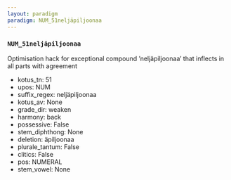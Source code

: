 ```yaml
---
layout: paradigm
paradigm: NUM_51neljäpiljoonaa
---
```

### ` NUM_51neljäpiljoonaa `

Optimisation hack for exceptional compound ’neljäpiljoonaa’ that inflects in all parts with agreement
* kotus_tn: 51
* upos: NUM
* suffix_regex: neljäpiljoonaa
* kotus_av: None
* grade_dir: weaken
* harmony: back
* possessive: False
* stem_diphthong: None
* deletion: äpiljoonaa
* plurale_tantum: False
* clitics: False
* pos: NUMERAL
* stem_vowel: None
